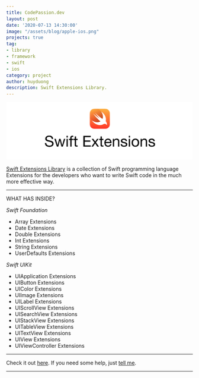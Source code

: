 ```yaml
---
title: CodePassion.dev
layout: post
date: '2020-07-13 14:30:00'
image: "/assets/blog/apple-ios.png"
projects: true
tag:
- library
- framework
- swift
- ios
category: project
author: huyduong
description: Swift Extensions Library.
---
```


![Screenshot](https://raw.githubusercontent.com/duonghominhhuy/duonghominhhuy.github.io/master/assets/project/swift-extensions.jpg)

 <a href="https://github.com/duonghominhhuy/swift-extensions" target="_blank">Swift Extensions Library</a> is a collection of Swift programming language Extensions for the developers who want to write Swift code in the much more effective way.

---

WHAT HAS INSIDE?

*Swift Foundation*
- Array Extensions
- Date Extensions
- Double Extensions
- Int Extensions
- String Extensions
- UserDefaults Extensions

*Swift UIKit*
- UIApplication Extensions
- UIButton Extensions
- UIColor Extensions
- UIImage Extensions
- UILabel Extensions
- UIScrollView Extensions
- UISearchView Extensions
- UIStackView Extensions
- UITableView Extensions
- UITextView Extensions
- UIView Extensions
- UIViewController Extensions

---

Check it out <a href="https://github.com/duonghominhhuy/swift-extensions" target="_blank">here</a>.
If you need some help, just <a href="https://github.com/duonghominhhuy/swift-extensions/issues" target="_blank">tell me</a>.

---
